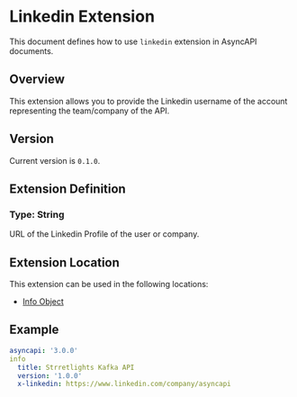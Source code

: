# Linkedin Extension
This document defines how to use `linkedin` extension in AsyncAPI documents.

## Overview 
This extension allows you to provide the Linkedin username of the account representing the team/company of the API.

## Version
Current version is `0.1.0`.

## Extension Definition

### Type: String

URL of the Linkedin Profile of the user or company.

## Extension Location 

This extension can be used in the following locations:
- [Info Object](https://www.asyncapi.com/docs/reference/specification/v3.0.0#infoObject)

## Example

```yaml
asyncapi: '3.0.0'
info
  title: Strretlights Kafka API
  version: '1.0.0'
  x-linkedin: https://www.linkedin.com/company/asyncapi
```